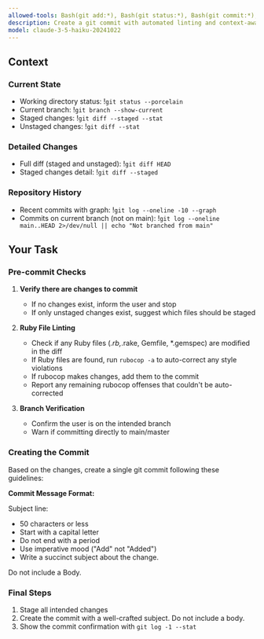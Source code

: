 ```yaml
---
allowed-tools: Bash(git add:*), Bash(git status:*), Bash(git commit:*), Bash(git diff:*), Bash(git branch:*), Bash(git log:*), Bash(rubocop:*)
description: Create a git commit with automated linting and context-aware subject
model: claude-3-5-haiku-20241022
---
```


## Context

### Current State

- Working directory status: !`git status --porcelain`
- Current branch: !`git branch --show-current`
- Staged changes: !`git diff --staged --stat`
- Unstaged changes: !`git diff --stat`

### Detailed Changes

- Full diff (staged and unstaged): !`git diff HEAD`
- Staged changes detail: !`git diff --staged`

### Repository History

- Recent commits with graph: !`git log --oneline -10 --graph`
- Commits on current branch (not on main): !`git log --oneline main..HEAD 2>/dev/null || echo "Not branched from main"`

## Your Task

### Pre-commit Checks

1. **Verify there are changes to commit**
   - If no changes exist, inform the user and stop
   - If only unstaged changes exist, suggest which files should be staged

2. **Ruby File Linting**
   - Check if any Ruby files (*.rb,*.rake, Gemfile, *.gemspec) are modified in the diff
   - If Ruby files are found, run `rubocop -a` to auto-correct any style violations
   - If rubocop makes changes, add them to the commit
   - Report any remaining rubocop offenses that couldn't be auto-corrected

3. **Branch Verification**
   - Confirm the user is on the intended branch
   - Warn if committing directly to main/master

### Creating the Commit

Based on the changes, create a single git commit following these guidelines:

**Commit Message Format:**

Subject line:

- 50 characters or less
- Start with a capital letter
- Do not end with a period
- Use imperative mood ("Add" not "Added")
- Write a succinct subject about the change.

Do not include a Body.

### Final Steps

1. Stage all intended changes
2. Create the commit with a well-crafted subject.  Do not include a body.
3. Show the commit confirmation with `git log -1 --stat`
